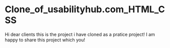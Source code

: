 # Clone_of_usabilityhub.com_HTML_CSS
Hi dear clients this is the project i have cloned as a pratice project! I am happy to share this project which you!
